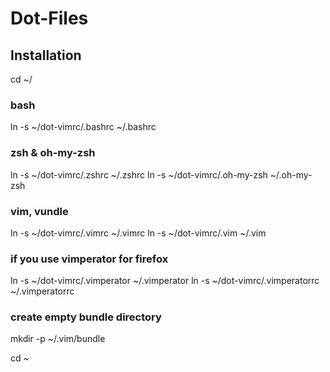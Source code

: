 # Dot-Files

## Installation

cd ~/

### bash
ln -s ~/dot-vimrc/.bashrc ~/.bashrc

### zsh & oh-my-zsh
ln -s ~/dot-vimrc/.zshrc ~/.zshrc
ln -s ~/dot-vimrc/.oh-my-zsh ~/.oh-my-zsh

### vim, vundle
ln -s ~/dot-vimrc/.vimrc ~/.vimrc
ln -s ~/dot-vimrc/.vim ~/.vim

### if you use vimperator for firefox
ln -s ~/dot-vimrc/.vimperator ~/.vimperator
ln -s ~/dot-vimrc/.vimperatorrc ~/.vimperatorrc

### create empty bundle directory
mkdir -p ~/.vim/bundle

cd ~
